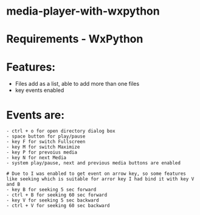 # media-player-with-wxpython
# Requirements - WxPython
# Features: 
  - Files add as a list, able to add more than one files
  - key events enabled
  # Events are:
    - ctrl + o for open directory dialog box
    - space button for play/pause
    - key F for switch Fullscreen
    - key M for switch Maximize
    - key P for prevoius media
    - key N for next Media
    - system play/pause, next and previous media buttons are enabled
    
    # Due to I was enabled to get event on arrow key, so some features like seeking which is suitable for arror key I had bind it with key V and B
    - key B for seeking 5 sec forward
    - ctrl + B for seeking 60 sec forward
    - key V for seeking 5 sec backward
    - ctrl + V for seeking 60 sec backward
